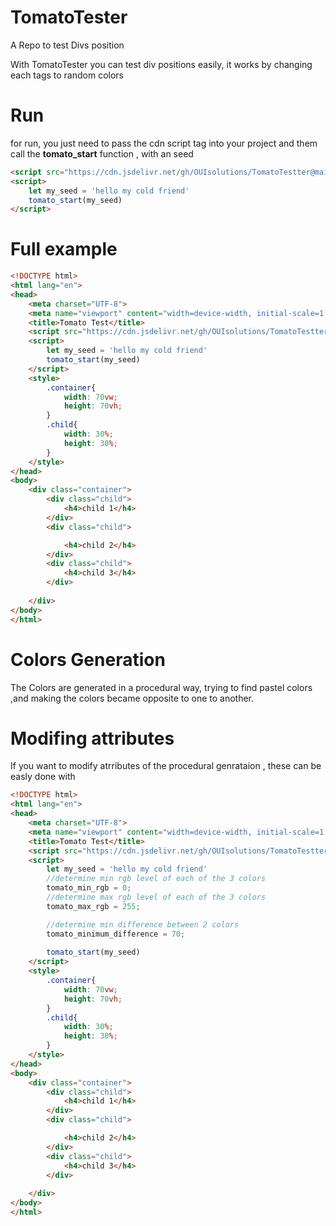 # TomatoTester
A Repo to test Divs position

With TomatoTester you can test div positions easily,
it works by changing each tags to random colors


# Run 
for run, you just need to pass the cdn script tag into your project 
and them call the **tomato_start** function , with an seed

```html
<script src="https://cdn.jsdelivr.net/gh/OUIsolutions/TomatoTestter@main/versions/TomatoTestter_v0.956.js"></script>
<script>
    let my_seed = 'hello my cold friend'
    tomato_start(my_seed)
</script>
```

# Full example

```html
<!DOCTYPE html>
<html lang="en">
<head>
    <meta charset="UTF-8">
    <meta name="viewport" content="width=device-width, initial-scale=1.0">
    <title>Tomato Test</title>
    <script src="https://cdn.jsdelivr.net/gh/OUIsolutions/TomatoTestter@main/versions/TomatoTestter_v0.956.js"></script>
    <script>
        let my_seed = 'hello my cold friend'
        tomato_start(my_seed)
    </script>
    <style>
        .container{
            width: 70vw;
            height: 70vh;
        }
        .child{
            width: 30%;
            height: 30%;
        }
    </style>
</head>
<body>
    <div class="container">
        <div class="child">
            <h4>child 1</h4>
        </div>
        <div class="child">

            <h4>child 2</h4>
        </div>
        <div class="child">
            <h4>child 3</h4>
        </div>
   
    </div>
</body>
</html>
```

# Colors Generation
The Colors are generated in a procedural way, trying to find pastel colors ,and making the 
colors became opposite to one to another.

# Modifing attributes
If you want to modify atrributes of the procedural genrataion , these can be easly done 
with 
```html
<!DOCTYPE html>
<html lang="en">
<head>
    <meta charset="UTF-8">
    <meta name="viewport" content="width=device-width, initial-scale=1.0">
    <title>Tomato Test</title>
    <script src="https://cdn.jsdelivr.net/gh/OUIsolutions/TomatoTestter@main/versions/TomatoTestter_v0.956.js"></script>
    <script>
        let my_seed = 'hello my cold friend'
        //determine min rgb level of each of the 3 colors
        tomato_min_rgb = 0;
        //determine max rgb level of each of the 3 colors
        tomato_max_rgb = 255;

        //determine min difference between 2 colors
        tomato_minimum_difference = 70;
        
        tomato_start(my_seed)
    </script>
    <style>
        .container{
            width: 70vw;
            height: 70vh;
        }
        .child{
            width: 30%;
            height: 30%;
        }
    </style>
</head>
<body>
    <div class="container">
        <div class="child">
            <h4>child 1</h4>
        </div>
        <div class="child">

            <h4>child 2</h4>
        </div>
        <div class="child">
            <h4>child 3</h4>
        </div>
   
    </div>
</body>
</html>
```